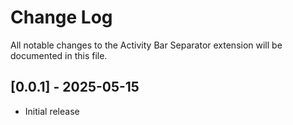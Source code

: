 # Change Log

All notable changes to the Activity Bar Separator extension will be documented in this file.

## [0.0.1] - 2025-05-15
- Initial release